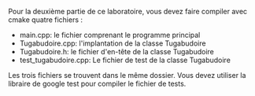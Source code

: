 Pour la deuxième partie de ce laboratoire, vous devez faire compiler avec cmake quatre fichiers : 
- main.cpp: le fichier comprenant le programme principal
- Tugabudoire.cpp: l'implantation de la classe Tugabudoire
- Tugabudoire.h: le fichier d'en-tête de la classe Tugabudoire
- test_tugabudoire.cpp: Le fichier de test de la classe Tugabudoire

Les trois fichiers se trouvent dans le même dossier. 
Vous devez utiliser la libraire de google test pour compiler le fichier de tests. 